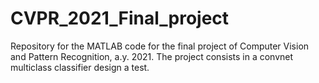 # CVPR_2021_Final_project
Repository for the MATLAB code for the final project of Computer Vision and Pattern Recognition, a.y. 2021. The project consists in a convnet multiclass classifier design a test.
